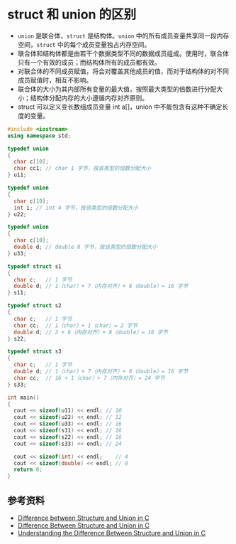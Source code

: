 # struct 和 union 的区别

- `union` 是联合体，`struct` 是结构体。`union` 中的所有成员变量共享同一段内存空间，`struct` 中的每个成员变量独占内存空间。
- 联合体和结构体都是由若干个数据类型不同的数据成员组成。使用时，联合体只有一个有效的成员；而结构体所有的成员都有效。
- 对联合体的不同成员赋值，将会对覆盖其他成员的值，而对于结构体的对不同成员赋值时，相互不影响。
- 联合体的大小为其内部所有变量的最大值，按照最大类型的倍数进行分配大小；结构体分配内存的大小遵循内存对齐原则。
- struct 可以定义变长数组成员变量 int a[]，union 中不能包含有这种不确定长度的变量。

```cpp
#include <iostream>
using namespace std;

typedef union
{
  char c[10];
  char cc1; // char 1 字节，按该类型的倍数分配大小
} u11;

typedef union
{
  char c[10];
  int i; // int 4 字节，按该类型的倍数分配大小
} u22;

typedef union
{
  char c[10];
  double d; // double 8 字节，按该类型的倍数分配大小
} u33;

typedef struct s1
{
  char c;   // 1 字节
  double d; // 1（char）+ 7（内存对齐）+ 8（double）= 16 字节
} s11;

typedef struct s2
{
  char c;   // 1 字节
  char cc;  // 1（char）+ 1（char）= 2 字节
  double d; // 2 + 6（内存对齐）+ 8（double）= 16 字节
} s22;

typedef struct s3
{
  char c;   // 1 字节
  double d; // 1（char）+ 7（内存对齐）+ 8（double）= 16 字节
  char cc;  // 16 + 1（char）+ 7（内存对齐）= 24 字节
} s33;

int main()
{
  cout << sizeof(u11) << endl; // 10
  cout << sizeof(u22) << endl; // 12
  cout << sizeof(u33) << endl; // 16
  cout << sizeof(s11) << endl; // 16
  cout << sizeof(s22) << endl; // 16
  cout << sizeof(s33) << endl; // 24

  cout << sizeof(int) << endl;    // 4
  cout << sizeof(double) << endl; // 8
  return 0;
}
```

## 参考资料

- [Difference between Structure and Union in C](https://www.geeksforgeeks.org/difference-structure-union-c/)
- [Difference Between Structure and Union in C](https://www.guru99.com/difference-structure-union-c.html)
- [Understanding the Difference Between Structure and Union in C](https://www.naukri.com/learning/articles/difference-between-structure-and-union-in-c/)
